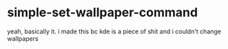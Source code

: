 # simple-set-wallpaper-command
yeah, basically it. i made this bc kde is a piece of shit and i couldn't change wallpapers
